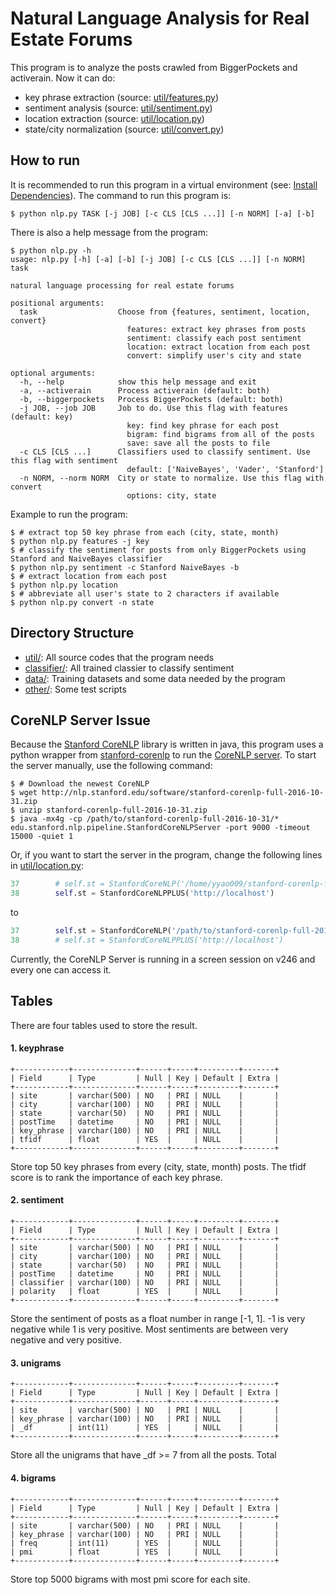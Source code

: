# Natural Language Analysis for Real Estate Forums
This program is to analyze the posts crawled from BiggerPockets and activerain.
Now it can do:
* key phrase extraction (source: [util/features.py](https://github.com/yyao007/real-estate-analysis/blob/master/reanal/util/features.py))
* sentiment analysis (source: [util/sentiment.py](https://github.com/yyao007/real-estate-analysis/blob/master/reanal/util/sentiment.py))
* location extraction (source: [util/location.py](https://github.com/yyao007/real-estate-analysis/blob/master/reanal/util/location.py))
* state/city normalization (source: [util/convert.py](https://github.com/yyao007/real-estate-analysis/blob/master/reanal/util/convert.py))

## How to run
It is recommended to run this program in a virtual environment (see: [Install Dependencies](https://github.com/yyao007/real-estate-analysis#install-dependencies)). The command to run this program is:
```
$ python nlp.py TASK [-j JOB] [-c CLS [CLS ...]] [-n NORM] [-a] [-b]
```

There is also a help message from the program:
```
$ python nlp.py -h
usage: nlp.py [-h] [-a] [-b] [-j JOB] [-c CLS [CLS ...]] [-n NORM] task

natural language processing for real estate forums

positional arguments:
  task                  Choose from {features, sentiment, location, convert}
                          features: extract key phrases from posts
                          sentiment: classify each post sentiment
                          location: extract location from each post
                          convert: simplify user's city and state

optional arguments:
  -h, --help            show this help message and exit
  -a, --activerain      Process activerain (default: both)
  -b, --biggerpockets   Process BiggerPockets (default: both)
  -j JOB, --job JOB     Job to do. Use this flag with features (default: key)
                          key: find key phrase for each post
                          bigram: find bigrams from all of the posts
                          save: save all the posts to file
  -c CLS [CLS ...]      Classifiers used to classify sentiment. Use this flag with sentiment 
                          default: ['NaiveBayes', 'Vader', 'Stanford']
  -n NORM, --norm NORM  City or state to normalize. Use this flag with convert 
                          options: city, state
```

Example to run the program:
```
$ # extract top 50 key phrase from each (city, state, month)
$ python nlp.py features -j key
$ # classify the sentiment for posts from only BiggerPockets using Stanford and NaiveBayes classifier
$ python nlp.py sentiment -c Stanford NaiveBayes -b
$ # extract location from each post
$ python nlp.py location
$ # abbreviate all user's state to 2 characters if available
$ python nlp.py convert -n state
```

## Directory Structure
* [util/](https://github.com/yyao007/real-estate-analysis/tree/master/reanal/util): All source codes that the program needs
* [classifier/](https://github.com/yyao007/real-estate-analysis/tree/master/reanal/classifier): All trained classier to classify sentiment
* [data/](https://github.com/yyao007/real-estate-analysis/tree/master/reanal/data): Training datasets and some data needed by the program
* [other/](https://github.com/yyao007/real-estate-analysis/tree/master/reanal/other): Some test scripts

## CoreNLP Server Issue
Because the [Stanford CoreNLP](https://stanfordnlp.github.io/CoreNLP/index.html) library is written in java, this program uses a python wrapper from [stanford-corenlp](https://github.com/Lynten/stanford-corenlp) to run the [CoreNLP server](https://stanfordnlp.github.io/CoreNLP/corenlp-server.html). To start the server manually, use the following command:
```
$ # Download the newest CoreNLP
$ wget http://nlp.stanford.edu/software/stanford-corenlp-full-2016-10-31.zip
$ unzip stanford-corenlp-full-2016-10-31.zip
$ java -mx4g -cp /path/to/stanford-corenlp-full-2016-10-31/* edu.stanford.nlp.pipeline.StanfordCoreNLPServer -port 9000 -timeout 15000 -quiet 1
```
Or, if you want to start the server in the program, change the following lines in [util/location.py](https://github.com/yyao007/real-estate-analysis/blob/master/reanal/util/location.py#L37):
```python
37        # self.st = StanfordCoreNLP('/home/yyao009/stanford-corenlp-full-2016-10-31/')
38        self.st = StanfordCoreNLPPLUS('http://localhost')
```
to
```python
37        self.st = StanfordCoreNLP('/path/to/stanford-corenlp-full-2016-10-31/')
38        # self.st = StanfordCoreNLPPLUS('http://localhost')
```

Currently, the CoreNLP Server is running in a screen session on v246 and every one can access it.

## Tables
There are four tables used to store the result.
#### 1. keyphrase
```
+------------+--------------+------+-----+---------+-------+
| Field      | Type         | Null | Key | Default | Extra |
+------------+--------------+------+-----+---------+-------+
| site       | varchar(500) | NO   | PRI | NULL    |       |
| city       | varchar(100) | NO   | PRI | NULL    |       |
| state      | varchar(50)  | NO   | PRI | NULL    |       |
| postTime   | datetime     | NO   | PRI | NULL    |       |
| key_phrase | varchar(100) | NO   | PRI | NULL    |       |
| tfidf      | float        | YES  |     | NULL    |       |
+------------+--------------+------+-----+---------+-------+
```
Store top 50 key phrases from every (city, state, month) posts. The tfidf score is to rank the importance of each key phrase.

#### 2. sentiment
```
+------------+--------------+------+-----+---------+-------+
| Field      | Type         | Null | Key | Default | Extra |
+------------+--------------+------+-----+---------+-------+
| site       | varchar(500) | NO   | PRI | NULL    |       |
| city       | varchar(100) | NO   | PRI | NULL    |       |
| state      | varchar(50)  | NO   | PRI | NULL    |       |
| postTime   | datetime     | NO   | PRI | NULL    |       |
| classifier | varchar(100) | NO   | PRI | NULL    |       |
| polarity   | float        | YES  |     | NULL    |       |
+------------+--------------+------+-----+---------+-------+
```
Store the sentiment of posts as a float number in range [-1, 1]. -1 is very negative while 1 is very positive. Most sentiments are between very negative and very positive.

#### 3. unigrams
```
+------------+--------------+------+-----+---------+-------+
| Field      | Type         | Null | Key | Default | Extra |
+------------+--------------+------+-----+---------+-------+
| site       | varchar(500) | NO   | PRI | NULL    |       |
| key_phrase | varchar(100) | NO   | PRI | NULL    |       |
| _df        | int(11)      | YES  |     | NULL    |       |
+------------+--------------+------+-----+---------+-------+
```
Store all the unigrams that have \_df >= 7 from all the posts. Total

#### 4. bigrams
```
+------------+--------------+------+-----+---------+-------+
| Field      | Type         | Null | Key | Default | Extra |
+------------+--------------+------+-----+---------+-------+
| site       | varchar(500) | NO   | PRI | NULL    |       |
| key_phrase | varchar(100) | NO   | PRI | NULL    |       |
| freq       | int(11)      | YES  |     | NULL    |       |
| pmi        | float        | YES  |     | NULL    |       |
+------------+--------------+------+-----+---------+-------+
```
Store top 5000 bigrams with most pmi score for each site.
